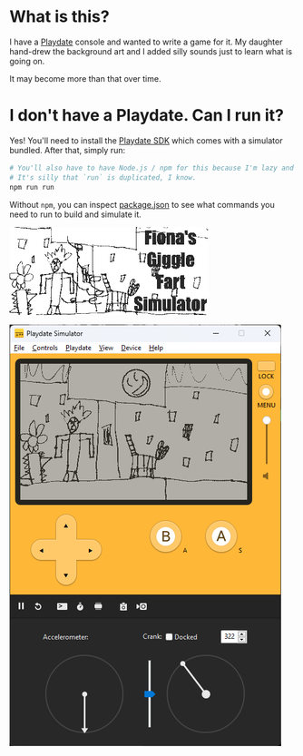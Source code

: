 # What is this?

I have a [Playdate](https://play.date/) console and wanted to write a game for it. My daughter hand-drew the background art and I added silly sounds just to learn what is going on.

It may become more than that over time.

# I don't have a Playdate. Can I run it?

Yes! You'll need to install the [Playdate SDK](https://play.date/dev/) which comes with a simulator bundled. After that, simply run:

```sh
# You'll also have to have Node.js / npm for this because I'm lazy and used it for scripts.
# It's silly that `run` is duplicated, I know.
npm run run
```

Without `npm`, you  can inspect [package.json](package.json) to see what commands you need to run to build and simulate it.

![cover image](Images/card.png)

![example image](Readme/simulator-example.png)